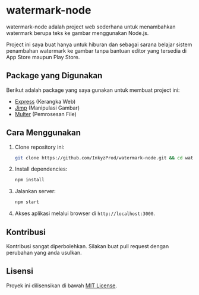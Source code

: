 # watermark-node

watermark-node adalah project web sederhana untuk menambahkan watermark berupa teks ke gambar menggunakan Node.js.

Project ini saya buat hanya untuk hiburan dan sebagai sarana belajar sistem penambahan watermark ke gambar tanpa bantuan editor yang tersedia di App Store maupun Play Store.

## Package yang Digunakan

Berikut adalah package yang saya gunakan untuk membuat project ini:
- [Express](https://expressjs.com/) (Kerangka Web)
- [Jimp](https://github.com/jimp-dev/jimp) (Manipulasi Gambar)
- [Multer](https://github.com/expressjs/multer) (Pemrosesan File)

## Cara Menggunakan

1. Clone repository ini:
    ```bash
    git clone https://github.com/InkyzProd/watermark-node.git && cd watermark-node
    ```
2. Install dependencies:
    ```bash
    npm install
    ```
3. Jalankan server:
    ```bash
    npm start
    ```
4. Akses aplikasi melalui browser di `http://localhost:3000`.

## Kontribusi

Kontribusi sangat diperbolehkan. Silakan buat pull request dengan perubahan yang anda usulkan.

## Lisensi

Proyek ini dilisensikan di bawah [MIT License](LICENSE).
